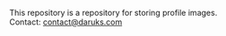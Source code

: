 This repository is a repository for storing profile images.<br>
Contact: [contact@daruks.com](mailto:contact@daruks.com)
